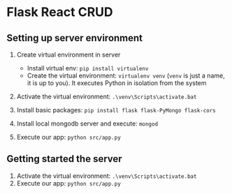 # Flask React CRUD

## Setting up server environment

1. Create virtual environment in server
   - Install virtual env: `pip install virtualenv`
   - Create the virtual environment: `virtualenv venv` (`venv` is just a name, it is up to you). It executes Python in isolation from the system
2. Activate the virtual environment: `.\venv\Scripts\activate.bat`

3. Install basic packages: `pip install flask flask-PyMongo flask-cors`

4. Install local mongodb server and execute: `mongod`

5. Execute our app: `python src/app.py`

## Getting started the server

1. Activate the virtual environment: `.\venv\Scripts\activate.bat`
2. Execute our app: `python src/app.py`
